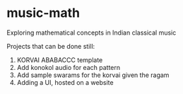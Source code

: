 # music-math
Exploring mathematical concepts in Indian classical music

Projects that can be done still:
1. KORVAI ABABACCC template
2. Add konokol audio for each pattern
3. Add sample swarams for the korvai given the ragam
4. Adding a UI, hosted on a website
